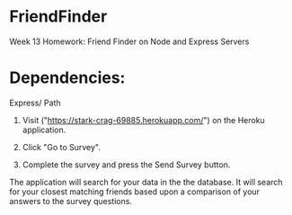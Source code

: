 # FriendFinder

Week 13 Homework: Friend Finder on Node and Express Servers

# Dependencies:

Express/ Path

  1) Visit ("https://stark-crag-69885.herokuapp.com/") on the Heroku application.
  
  2) Click "Go to Survey".
  
  3) Complete the survey and press the Send Survey button.
  
The application will search for your data in the the database. It will search for your closest matching friends based upon a comparison of your answers to the survey questions. 
